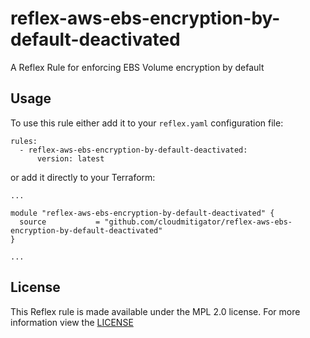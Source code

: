 # reflex-aws-ebs-encryption-by-default-deactivated
A Reflex Rule for enforcing EBS Volume encryption by default

## Usage
To use this rule either add it to your `reflex.yaml` configuration file:  
```
rules:
  - reflex-aws-ebs-encryption-by-default-deactivated:
      version: latest
```

or add it directly to your Terraform:  
```
...

module "reflex-aws-ebs-encryption-by-default-deactivated" {
  source           = "github.com/cloudmitigator/reflex-aws-ebs-encryption-by-default-deactivated"
}

...
```

## License
This Reflex rule is made available under the MPL 2.0 license. For more information view the [LICENSE](https://github.com/cloudmitigator/reflex-aws-ebs-encryption-by-default-deactivated/blob/master/LICENSE) 
